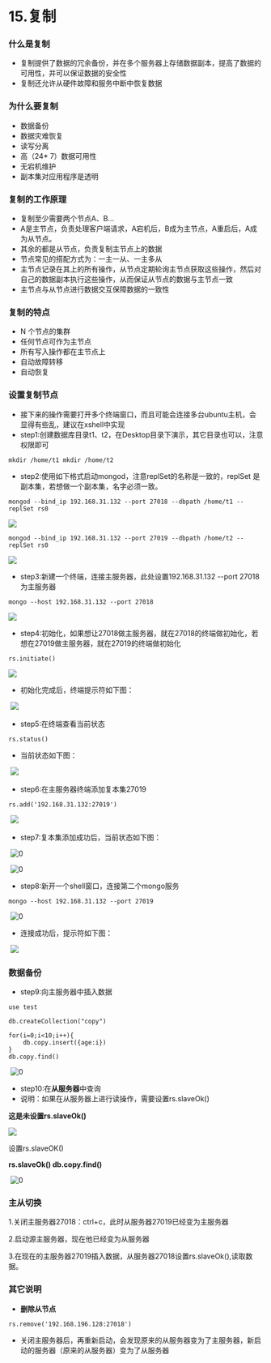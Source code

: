 # 15.复制

### 什么是复制

- 复制提供了数据的冗余备份，并在多个服务器上存储数据副本，提高了数据的可用性，并可以保证数据的安全性
- 复制还允许从硬件故障和服务中断中恢复数据





### 为什么要复制

- 数据备份
- 数据灾难恢复
- 读写分离
- 高（24* 7）数据可用性
- 无宕机维护
- 副本集对应用程序是透明





### 复制的工作原理

- 复制至少需要两个节点A、B...
- A是主节点，负责处理客户端请求，A宕机后，B成为主节点，A重启后，A成为从节点。
- 其余的都是从节点，负责复制主节点上的数据
- 节点常见的搭配方式为：一主一从、一主多从
- 主节点记录在其上的所有操作，从节点定期轮询主节点获取这些操作，然后对自己的数据副本执行这些操作，从而保证从节点的数据与主节点一致
- 主节点与从节点进行数据交互保障数据的一致性





### 复制的特点

- N 个节点的集群
- 任何节点可作为主节点
- 所有写入操作都在主节点上
- 自动故障转移
- 自动恢复





### 设置复制节点

- 接下来的操作需要打开多个终端窗口，而且可能会连接多台ubuntu主机，会显得有些乱，建议在xshell中实现
- step1:创建数据库目录t1、t2，在Desktop目录下演示，其它目录也可以，注意权限即可

```
mkdir /home/t1 mkdir /home/t2
```

- step2:使用如下格式启动mongod，注意replSet的名称是一致的，replSet 是副本集，若想做一个副本集，名字必须一致。

```
mongod --bind_ip 192.168.31.132 --port 27018 --dbpath /home/t1 --replSet rs0
```

   ![](https://raw.githubusercontent.com/affectalways/Flee-as-a-bird-to-your-mountain/main/img/15.Mo01.png)

```
mongod --bind_ip 192.168.31.132 --port 27019 --dbpath /home/t2 --replSet rs0
```

 ![](https://raw.githubusercontent.com/affectalways/Flee-as-a-bird-to-your-mountain/main/img/15.Mo02.png)



- step3:新建一个终端，连接主服务器，此处设置192.168.31.132 --port 27018为主服务器

```
mongo --host 192.168.31.132 --port 27018
```

   ![](https://raw.githubusercontent.com/affectalways/Flee-as-a-bird-to-your-mountain/main/img/15.Mo03.png)



- step4:初始化，如果想让27018做主服务器，就在27018的终端做初始化，若想在27019做主服务器，就在27019的终端做初始化

```
rs.initiate()
```

   ![](https://raw.githubusercontent.com/affectalways/Flee-as-a-bird-to-your-mountain/main/img/15.Mo04.png)

- 初始化完成后，终端提示符如下图：

​    ![](https://raw.githubusercontent.com/affectalways/Flee-as-a-bird-to-your-mountain/main/img/15.Mo05.png)



- step5:在终端查看当前状态

```
rs.status()
```

- 当前状态如下图：

​    ![](https://raw.githubusercontent.com/affectalways/Flee-as-a-bird-to-your-mountain/main/img/15.Mo06.png)



- step6:在主服务器终端添加复本集27019

```
rs.add('192.168.31.132:27019')
```

​    ![](https://raw.githubusercontent.com/affectalways/Flee-as-a-bird-to-your-mountain/main/img/15.Mo07.png)



- step7:复本集添加成功后，当前状态如下图：

​    ![0](https://raw.githubusercontent.com/affectalways/Flee-as-a-bird-to-your-mountain/main/img/15.Mo08.png)

​    ![0](https://raw.githubusercontent.com/affectalways/Flee-as-a-bird-to-your-mountain/main/img/15.Mo09.png)



- step8:新开一个shell窗口，连接第二个mongo服务

```
mongo --host 192.168.31.132 --port 27019
```

​    ![0](https://raw.githubusercontent.com/affectalways/Flee-as-a-bird-to-your-mountain/main/img/15.Mo11.png)



- 连接成功后，提示符如下图：

​    ![](https://raw.githubusercontent.com/affectalways/Flee-as-a-bird-to-your-mountain/main/img/15.Mo12.png)





### 数据备份

- step9:向主服务器中插入数据

```
use test

db.createCollection("copy") 

for(i=0;i<10;i++){
	db.copy.insert({age:i})
} 
db.copy.find()
```

​    ![0](https://raw.githubusercontent.com/affectalways/Flee-as-a-bird-to-your-mountain/main/img/15.Mo13.png)



- step10:在**从服务器**中查询
- 说明：如果在从服务器上进行读操作，需要设置rs.slaveOk()

**这是未设置rs.slaveOk()**

![](https://raw.githubusercontent.com/affectalways/Flee-as-a-bird-to-your-mountain/main/img/15.Mo14.png)

设置rs.slaveOK()

**rs.slaveOk() db.copy.find()**

​    ![0](https://raw.githubusercontent.com/affectalways/Flee-as-a-bird-to-your-mountain/main/img/15.Mo15.png)





### 主从切换

  1.关闭主服务器27018：ctrl+c，此时从服务器27019已经变为主服务器

  2.启动源主服务器，现在他已经变为从服务器

  3.在现在的主服务器27019插入数据，从服务器27018设置rs.slaveOk(),读取数据。

  



### 其它说明

- **删除从节点**

```
rs.remove('192.168.196.128:27018')
```

- 关闭主服务器后，再重新启动，会发现原来的从服务器变为了主服务器，新启动的服务器（原来的从服务器）变为了从服务器